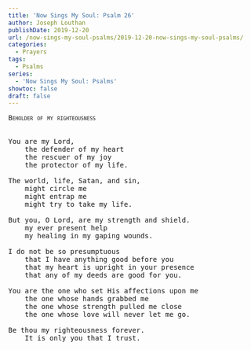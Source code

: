 ```yaml
---
title: 'Now Sings My Soul: Psalm 26'
author: Joseph Louthan
publishDate: 2019-12-20
url: /now-sings-my-soul-psalms/2019-12-20-now-sings-my-soul-psalms/
categories:
  - Prayers
tags:
  - Psalms
series:
  - 'Now Sings My Soul: Psalms'
showtoc: false
draft: false
---
```

<pre>
<div style="font-variant: small-caps;">Beholder of my righteousness</div>
&nbsp;
You are my Lord,
	the defender of my heart
	the rescuer of my joy
	the protector of my life.

The world, life, Satan, and sin,
	might circle me
	might entrap me
	might try to take my life.

But you, O Lord, are my strength and shield.
	my ever present help
	my healing in my gaping wounds.

I do not be so presumptuous
	that I have anything good before you
	that my heart is upright in your presence
	that any of my deeds are good for you.

You are the one who set His affections upon me
	the one whose hands grabbed me
	the one whose strength pulled me close
	the one whose love will never let me go.

Be thou my righteousness forever.
	It is only you that I trust. 

</pre>

